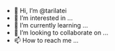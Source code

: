 - 👋 Hi, I’m @tarilatei
- 👀 I’m interested in ...
- 🌱 I’m currently learning ...
- 💞️ I’m looking to collaborate on ...
- 📫 How to reach me ...

<!---
tarilatei/tarilatei is a ✨ special ✨ repository because its `README.md` (this file) appears on your GitHub profile.
You can click the Preview link to take a look at your changes.
--->
